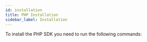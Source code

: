 ```yaml
---
id: installation
title: PHP Installation
sidebar_label: Installation
---
```


To install the PHP SDK you need to run the following commands:

```

```
